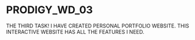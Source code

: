 # PRODIGY_WD_03
THE THIRD TASK! I HAVE CREATED PERSONAL PORTFOLIO WEBSITE.
THIS INTERACTIVE WEBSITE HAS ALL THE FEATURES I NEED.
